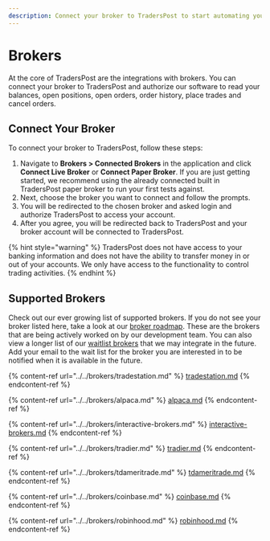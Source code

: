 ```yaml
---
description: Connect your broker to TradersPost to start automating your trading!
---
```


# Brokers

At the core of TradersPost are the integrations with brokers. You can connect your broker to TradersPost and authorize our software to read your balances, open positions, open orders, order history, place trades and cancel orders.

## Connect Your Broker

To connect your broker to TradersPost, follow these steps:

1. Navigate to **Brokers > Connected Brokers** in the application and click **Connect Live Broker** or **Connect Paper Broker**. If you are just getting started, we recommend using the already connected built in TradersPost paper broker to run your first tests against.
2. Next, choose the broker you want to connect and follow the prompts.
3. You will be redirected to the chosen broker and asked login and authorize TradersPost to access your account.
4. After you agree, you will be redirected back to TradersPost and your broker account will be connected to TradersPost.

{% hint style="warning" %}
TradersPost does not have access to your banking information and does not have the ability to transfer money in or out of your accounts. We only have access to the functionality to control trading activities.
{% endhint %}

## Supported Brokers

Check out our ever growing list of supported brokers. If you do not see your broker listed here, take a look at our [broker roadmap](../../brokers/broker-roadmap/). These are the brokers that are being actively worked on by our development team. You can also view a longer list of our [waitlist brokers](https://traderspost.io/brokers) that we may integrate in the future. Add your email to the wait list for the broker you are interested in to be notified when it is available in the future.

{% content-ref url="../../brokers/tradestation.md" %}
[tradestation.md](../../brokers/tradestation.md)
{% endcontent-ref %}

{% content-ref url="../../brokers/alpaca.md" %}
[alpaca.md](../../brokers/alpaca.md)
{% endcontent-ref %}

{% content-ref url="../../brokers/interactive-brokers.md" %}
[interactive-brokers.md](../../brokers/interactive-brokers.md)
{% endcontent-ref %}

{% content-ref url="../../brokers/tradier.md" %}
[tradier.md](../../brokers/tradier.md)
{% endcontent-ref %}

{% content-ref url="../../brokers/tdameritrade.md" %}
[tdameritrade.md](../../brokers/tdameritrade.md)
{% endcontent-ref %}

{% content-ref url="../../brokers/coinbase.md" %}
[coinbase.md](../../brokers/coinbase.md)
{% endcontent-ref %}

{% content-ref url="../../brokers/robinhood.md" %}
[robinhood.md](../../brokers/robinhood.md)
{% endcontent-ref %}

